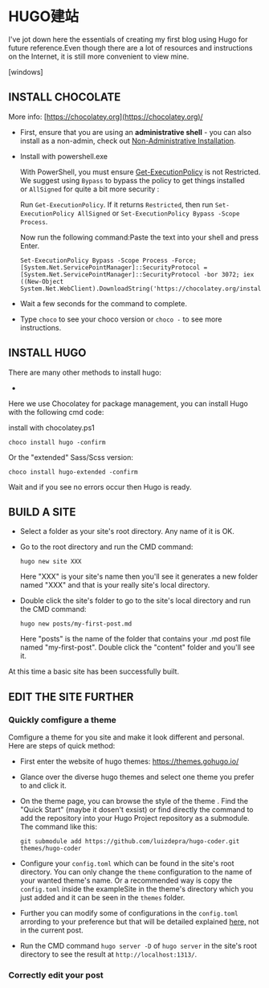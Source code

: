 # HUGO建站


<!-- toc -->

I've jot down here the essentials of creating my first blog using Hugo for future reference.Even though there are a lot of resources and instructions on the Internet, it is still more convenient to view mine.

[windows]

## INSTALL CHOCOLATE

More info: [https://chocolatey.org](https://chocolatey.org)/

- First, ensure that you are using an **administrative shell** - you can also install as a non-admin, check out [Non-Administrative Installation](https://docs.chocolatey.org/en-us/choco/setup#non-administrative-install).

- Install with powershell.exe

  With PowerShell, you must ensure [Get-ExecutionPolicy](https://go.microsoft.com/fwlink/?LinkID=135170) is not Restricted. We suggest using `Bypass` to bypass the policy to get things installed or `AllSigned` for quite a bit more security :

  Run `Get-ExecutionPolicy`. If it returns `Restricted`, then run `Set-ExecutionPolicy AllSigned` or `Set-ExecutionPolicy Bypass -Scope Process`.

  Now run the following command:Paste the text into your shell and press Enter.

  ```
  Set-ExecutionPolicy Bypass -Scope Process -Force; [System.Net.ServicePointManager]::SecurityProtocol = [System.Net.ServicePointManager]::SecurityProtocol -bor 3072; iex ((New-Object System.Net.WebClient).DownloadString('https://chocolatey.org/install.ps1'))
  ```

- Wait a few seconds for the command to complete.

- Type `choco` to see your choco version or `choco -` to see more instructions.

 

## INSTALL HUGO

There are many other methods to install hugo:

- 

Here we use Chocolatey for package management, you can install Hugo with the following cmd code:

install with chocolatey.ps1

```
choco install hugo -confirm
```

Or the "extended" Sass/Scss version:

```
choco install hugo-extended -confirm
```

Wait and if you see no errors occur then Hugo is ready.

## BUILD A SITE

- Select a folder as your site's root directory. Any name of it is OK.

- Go to the root directory and run the CMD command:

  ```
  hugo new site XXX
  ```

  Here "XXX" is your site's name then you'll see it generates a new folder named "XXX" and that is your really site's local directory.

- Double click the site's folder to go to the site's local directory and run the CMD command:

  ```
  hugo new posts/my-first-post.md
  ```

  Here "posts" is the name of the folder that contains your .md post file named "my-first-post". Double click the "content" folder and you'll see it.

At this time a basic site has been successfully built.

## EDIT THE SITE FURTHER

### Quickly comfigure a theme

Comfigure a theme for you site and make it look different and personal. Here are steps of quick method:

- First enter the website of hugo themes: https://themes.gohugo.io/

- Glance over the diverse hugo themes and select one theme you prefer to and click it.

- On the theme page,  you can browse the style of the theme . Find the "Quick Start" (maybe it dosen't exsist) or find directly the command to add the repository into your Hugo Project repository as a submodule. The command like this:

  ```
  git submodule add https://github.com/luizdepra/hugo-coder.git themes/hugo-coder
  ```

- Configure your `config.toml` which can be found in the site's root directory. You can only change the `theme` configuration to the name of your wanted theme's name. Or a recommended way is copy the `config.toml` inside the exampleSite in the theme's directory which you just added and it can be seen in the `themes` folder.

- Further you can modify some of configurations in the `config.toml` arrording to your preference but that will be detailed explained [here,]() not in the current post.

- Run the CMD command `hugo server -D`  of `hugo server` in the site's root directory to see the result at `http://localhost:1313/`.

### Correctly edit your post


